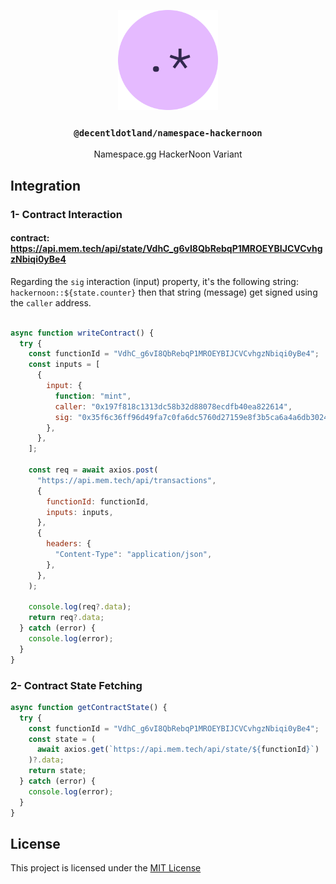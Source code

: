 <p align="center">
  <a href="https://onsf.io">
    <img src="https://github.com/decentldotland/media-kit/blob/main/namespace/namespace-logo.svg" height="160">
  </a>
  <h3 align="center"><code>@decentldotland/namespace-hackernoon</code></h3>
  <p align="center">Namespace.gg HackerNoon Variant</p>
</p>
   

## Integration

### 1- Contract Interaction

#### contract: https://api.mem.tech/api/state/VdhC_g6vI8QbRebqP1MROEYBIJCVCvhgzNbiqi0yBe4

Regarding the `sig` interaction (input) property, it's the following string: `hackernoon::${state.counter}` then that string (message) get signed using the `caller` address.

```js

async function writeContract() {
  try {
    const functionId = "VdhC_g6vI8QbRebqP1MROEYBIJCVCvhgzNbiqi0yBe4";
    const inputs = [
      {
        input: {
          function: "mint",
          caller: "0x197f818c1313dc58b32d88078ecdfb40ea822614",
          sig: "0x35f6c36ff96d49fa7c0fa6dc5760d27159e8f3b5ca6a4a6db302480a9195f027402e8adfe015ec53c3db0c5654e99fc70abc98645ca87c1018129c61e2b7685e1c",
        },
      },
    ];

    const req = await axios.post(
      "https://api.mem.tech/api/transactions",
      {
        functionId: functionId,
        inputs: inputs,
      },
      {
        headers: {
          "Content-Type": "application/json",
        },
      },
    );

    console.log(req?.data);
    return req?.data;
  } catch (error) {
    console.log(error);
  }
}

```

### 2- Contract State Fetching

```js
async function getContractState() {
  try {
    const functionId = "VdhC_g6vI8QbRebqP1MROEYBIJCVCvhgzNbiqi0yBe4";
    const state = (
      await axios.get(`https://api.mem.tech/api/state/${functionId}`)
    )?.data;
    return state;
  } catch (error) {
    console.log(error);
  }
}

```

## License
This project is licensed under the [MIT License](./LICENSE)